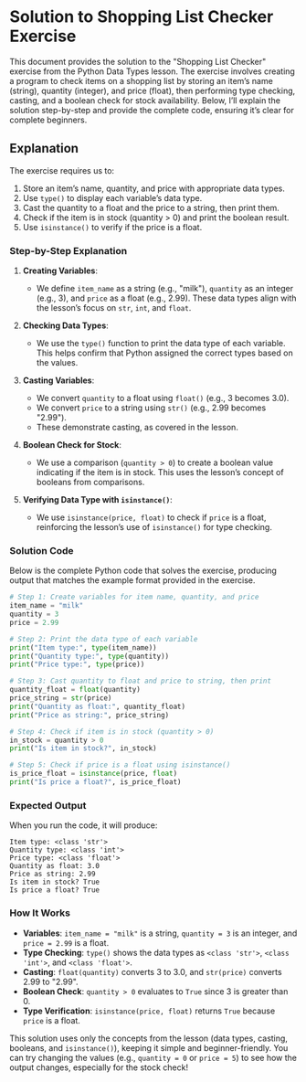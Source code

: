 # **Solution to Shopping List Checker Exercise**

This document provides the solution to the "Shopping List Checker" exercise from the Python Data Types lesson. The exercise involves creating a program to check items on a shopping list by storing an item’s name (string), quantity (integer), and price (float), then performing type checking, casting, and a boolean check for stock availability. Below, I’ll explain the solution step-by-step and provide the complete code, ensuring it’s clear for complete beginners.

## **Explanation**

The exercise requires us to:
1. Store an item’s name, quantity, and price with appropriate data types.
2. Use `type()` to display each variable’s data type.
3. Cast the quantity to a float and the price to a string, then print them.
4. Check if the item is in stock (quantity > 0) and print the boolean result.
5. Use `isinstance()` to verify if the price is a float.

### **Step-by-Step Explanation**
1. **Creating Variables**:
   - We define `item_name` as a string (e.g., "milk"), `quantity` as an integer (e.g., 3), and `price` as a float (e.g., 2.99). These data types align with the lesson’s focus on `str`, `int`, and `float`.

2. **Checking Data Types**:
   - We use the `type()` function to print the data type of each variable. This helps confirm that Python assigned the correct types based on the values.

3. **Casting Variables**:
   - We convert `quantity` to a float using `float()` (e.g., 3 becomes 3.0).
   - We convert `price` to a string using `str()` (e.g., 2.99 becomes "2.99").
   - These demonstrate casting, as covered in the lesson.

4. **Boolean Check for Stock**:
   - We use a comparison (`quantity > 0`) to create a boolean value indicating if the item is in stock. This uses the lesson’s concept of booleans from comparisons.

5. **Verifying Data Type with `isinstance()`**:
   - We use `isinstance(price, float)` to check if `price` is a float, reinforcing the lesson’s use of `isinstance()` for type checking.

### **Solution Code**
Below is the complete Python code that solves the exercise, producing output that matches the example format provided in the exercise.

```python
# Step 1: Create variables for item name, quantity, and price
item_name = "milk"
quantity = 3
price = 2.99

# Step 2: Print the data type of each variable
print("Item type:", type(item_name))
print("Quantity type:", type(quantity))
print("Price type:", type(price))

# Step 3: Cast quantity to float and price to string, then print
quantity_float = float(quantity)
price_string = str(price)
print("Quantity as float:", quantity_float)
print("Price as string:", price_string)

# Step 4: Check if item is in stock (quantity > 0)
in_stock = quantity > 0
print("Is item in stock?", in_stock)

# Step 5: Check if price is a float using isinstance()
is_price_float = isinstance(price, float)
print("Is price a float?", is_price_float)
```

### **Expected Output**
When you run the code, it will produce:
```
Item type: <class 'str'>
Quantity type: <class 'int'>
Price type: <class 'float'>
Quantity as float: 3.0
Price as string: 2.99
Is item in stock? True
Is price a float? True
```

### **How It Works**
- **Variables**: `item_name = "milk"` is a string, `quantity = 3` is an integer, and `price = 2.99` is a float.
- **Type Checking**: `type()` shows the data types as `<class 'str'>`, `<class 'int'>`, and `<class 'float'>`.
- **Casting**: `float(quantity)` converts 3 to 3.0, and `str(price)` converts 2.99 to "2.99".
- **Boolean Check**: `quantity > 0` evaluates to `True` since 3 is greater than 0.
- **Type Verification**: `isinstance(price, float)` returns `True` because `price` is a float.

This solution uses only the concepts from the lesson (data types, casting, booleans, and `isinstance()`), keeping it simple and beginner-friendly. You can try changing the values (e.g., `quantity = 0` or `price = 5`) to see how the output changes, especially for the stock check!